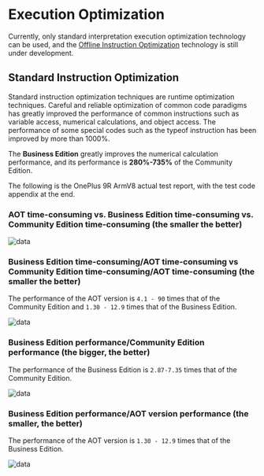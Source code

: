 # Execution Optimization

Currently, only standard interpretation execution optimization technology can be used, and the [Offline Instruction Optimization](./advancedoptimization) technology is still under development.

## Standard Instruction Optimization

Standard instruction optimization techniques are runtime optimization techniques. Careful and reliable optimization of common code paradigms has greatly improved the performance of common instructions such as variable access, numerical calculations, and object access. The performance of some special codes such as the typeof instruction has been improved by more than 1000%.

The **Business Edition** greatly improves the numerical calculation performance, and its performance is **280%-735%** of the Community Edition.

The following is the OnePlus 9R ArmV8 actual test report, with the test code appendix at the end.

### AOT time-consuming vs. Business Edition time-consuming vs. Community Edition time-consuming (the smaller the better)

![data](/img/benchmark/numeric_datas.jpg)

### Business Edition time-consuming/AOT time-consuming vs Community Edition time-consuming/AOT time-consuming (the smaller the better)

The performance of the AOT version is `4.1 - 90` times that of the Community Edition and `1.30 - 12.9` times that of the Business Edition.

![data](/img/benchmark/numeric_business_vs_aot_div_aot.jpg)


### Business Edition performance/Community Edition performance (the bigger, the better)

The performance of the Business Edition is `2.87-7.35` times that of the Community Edition.

![data](/img/benchmark/numeric_dialog_business_div_community.jpg)

### Business Edition performance/AOT version performance (the smaller, the better)

The performance of the AOT version is `1.30 - 12.9` times that of the Business Edition.

![data](/img/benchmark/numeric_dialog_business_div_community.jpg)
